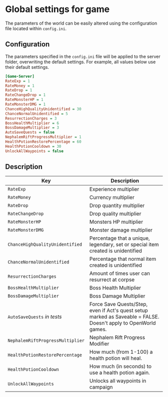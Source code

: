 # Global settings for game

The parameters of the world can be easily altered using the configuration file located within `config.ini`.

## Configuration

The parameters specified in the `config.ini` file will be applied to the server folder, overwriting the default settings. For example, all values below use their default settings.

```ini
[Game-Server]
RateExp = 1
RateMoney = 1
RateDrop = 1
RateChangeDrop = 1
RateMonsterHP = 1
RateMonsterDMG = 1
ChanceHighQualityUnidentified = 30
ChanceNormalUnidentified = 5
ResurrectionCharges = 3
BossHealthMultiplier = 6
BossDamageMultiplier = 3
AutoSaveQuests = false
NephalemRiftProgressMultiplier = 1
HealthPotionRestorePercentage = 60
HealthPotionCooldown = 30
UnlockAllWaypoints = false
```

## Description

| Key              | Description               |
| ---------------- | ------------------------- |
| `RateExp`        | Experience multiplier     |
| `RateMoney`      | Currency multiplier       |
| `RateDrop`       | Drop quantity multiplier  |
| `RateChangeDrop` | Drop quality multiplier   |
| `RateMonsterHP`  | Monsters HP multiplier    |
| `RateMonsterDMG` | Monster damage multiplier |
| `ChanceHighQualityUnidentified` | Percentage that a unique, legendary, set or special item created is unidentified |
| `ChanceNormalUnidentified` | Percentage that normal item created is unidentified |
| `ResurrectionCharges` | Amount of times user can resurrect at corpse |
| `BossHealthMultiplier` | Boss Health Multiplier |
| `BossDamageMultiplier` | Boss Damage Multiplier |
| `AutoSaveQuests` *in tests* | Force Save Quests/Step, even if Act's quest setup marked as Saveable = FALSE. Doesn't apply to OpenWorld games. |
| `NephalemRiftProgressMultiplier` | Nephalem Rift Progress Modifier |
| `HealthPotionRestorePercentage` | How much (from 1-100) a health potion will heal. |
| `HealthPotionCooldown` | How much (in seconds) to use a health potion again. |
| `UnlockAllWaypoints` | Unlocks all waypoints in campaign |

